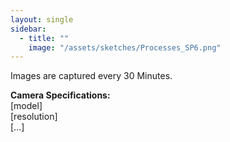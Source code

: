 ```yaml
---
layout: single
sidebar:
  - title: ""
    image: "/assets/sketches/Processes_SP6.png"
---
```


Images are captured every 30 Minutes.

**Camera Specifications:**  
[model]  
[resolution]  
[...]





